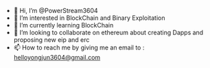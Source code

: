 - 👋 Hi, I’m @PowerStream3604
- 👀 I’m interested in BlockChain and Binary Exploitation
- 🌱 I’m currently learning BlockChain
- 💞️ I’m looking to collaborate on ethereum about creating Dapps and proposing new eip and erc
- 📫 How to reach me by giving me an email to : helloyongjun3604@gmail.com

<!---
PowerStream3604/PowerStream3604 is a ✨ special ✨ repository because its `README.md` (this file) appears on your GitHub profile.
You can click the Preview link to take a look at your changes.
--->
